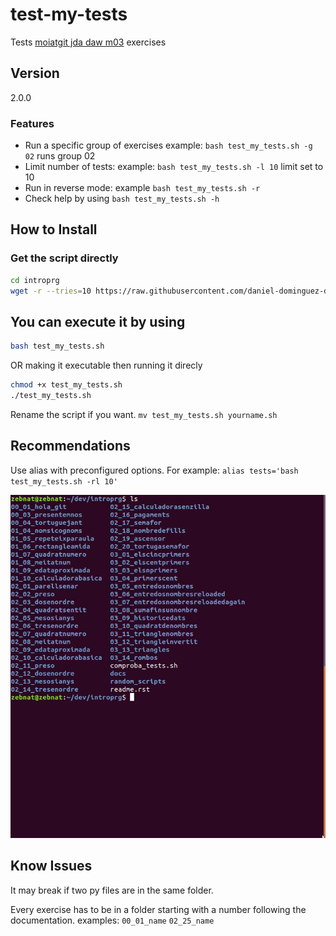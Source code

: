 # test-my-tests

Tests [moiatgit jda daw m03](https://moiatgit.github.io/jda.daw.m03/) exercises

## Version
2.0.0

### Features
* Run a specific group of exercises example: `bash test_my_tests.sh -g 02` runs group 02
* Limit number of tests: example: `bash test_my_tests.sh -l 10` limit set to 10
* Run in reverse mode: example `bash test_my_tests.sh -r`
* Check help by using `bash test_my_tests.sh -h`

## How to Install

### Get the script directly
```bash
cd introprg
wget -r --tries=10 https://raw.githubusercontent.com/daniel-dominguez-daw/test-my-tests/master/test_my_tests.sh -o test_my_tests.sh
```

## You can execute it by using
```bash
bash test_my_tests.sh
```
OR making it executable then running it direcly
```bash
chmod +x test_my_tests.sh
./test_my_tests.sh
```

Rename the script if you want. `mv test_my_tests.sh yourname.sh`

## Recommendations
Use alias with preconfigured options. For example:
`alias tests='bash test_my_tests.sh -rl 10'`

![Sample](https://raw.githubusercontent.com/daniel-dominguez-daw/test-my-tests/master/rPqLdQmkZb.gif)

## Know Issues
It may break if two py files are in the same folder.

Every exercise has to be in a folder starting with a number following the documentation. examples: `00_01_name` `02_25_name`
